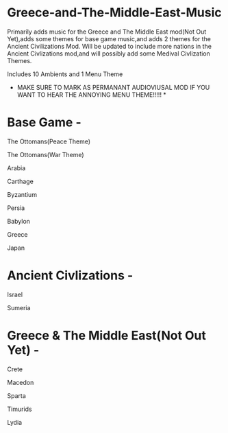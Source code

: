 # Greece-and-The-Middle-East-Music
Primarily adds music for the Greece and The Middle East mod(Not Out Yet),adds some themes for base game music,and adds 2 themes for the Ancient Civilizations Mod. Will be updated to include more nations in the Ancient Civlizations mod,and will possibly add some Medival Civlization Themes.

Includes 10 Ambients and 1 Menu Theme
* MAKE SURE TO MARK AS PERMANANT AUDIOVIUSAL MOD IF YOU WANT TO HEAR THE ANNOYING MENU THEME!!!!! *

# Base Game -

The Ottomans(Peace Theme)

The Ottomans(War Theme)

Arabia

Carthage

Byzantium

Persia

Babylon

Greece

Japan

# Ancient Civlizations -

Israel

Sumeria

# Greece & The Middle East(Not Out Yet) -

Crete

Macedon

Sparta

Timurids

Lydia
